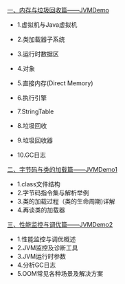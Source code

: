 [一、内存与垃圾回收篇——JVMDemo](https://github.com/Li-ShiLin/Programming-Learning-Note-Code/blob/master/jvm/JVMDemo/README.md)

- 1.虚拟机与Java虚拟机

- 2.类加载器子系统

- 3.运行时数据区
- 4.对象
- 5.直接内存(Direct Memory)
- 6.执行引擎
- 7.StringTable
- 8.垃圾回收
- 9.垃圾回收器
- 10.GC日志

[二、字节码与类的加载篇——JVMDemo1](https://github.com/Li-ShiLin/Programming-Learning-Note-Code/blob/master/jvm/JVMDemo1/README.md)

- 1.class文件结构
- 2.字节码指令集与解析举例
- 3.类的加载过程（类的生命周期)详解
- 4.再谈类的加载器

[三、性能监控与调优篇——JVMDemo2](https://github.com/Li-ShiLin/Programming-Learning-Note-Code/blob/master/jvm/JVMDemo2/README.md)

- 1.性能监控与调优概述
- 2.JVM监控及诊断工具
- 3.JVM运行时参数
- 4.分析GC日志
- 5.OOM常见各种场景及解决方案


